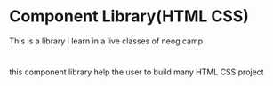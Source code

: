 # Component Library(HTML CSS)
This is a library  i learn in a live classes of neog camp
#
this component library help the user to build many HTML CSS project
